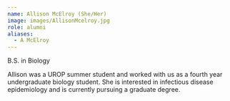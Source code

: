 ```yaml
---
name: Allison McElroy (She/Her)
image: images/AllisonMcelroy.jpg
role: alumni
aliases:
  - A McElroy
---
```


B.S. in Biology

Allison was a UROP summer student and worked with us as a fourth year undergraduate biology student. She is interested in infectious disease epidemiology and is currently pursuing a graduate degree.

